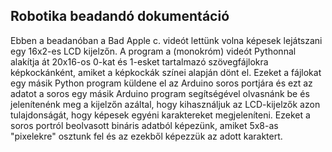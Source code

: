 ## Robotika beadandó dokumentáció

Ebben a beadanóban a Bad Apple c. videót lettünk volna képesek lejátszani egy 16x2-es LCD kijelzőn. A program a (monokróm) videót Pythonnal alakítja át 20x16-os 0-kat és 1-esket tartalmazó szövegfájlokra képkockánként, amiket a képkockák színei alapján dönt el. Ezeket a fájlokat egy másik Python program küldene el az Arduino soros portjára és ezt az adatot a soros egy másik Arduino program segítségével olvasnánk be és jelenítenénk meg a kijelzőn azáltal, hogy kihasználjuk az LCD-kijelzők azon tulajdonságát, hogy képesek egyéni karaktereket megjeleníteni. Ezeket a soros portról beolvasott bináris adatból képezünk, amiket 5x8-as "pixelekre" osztunk fel és az ezekből képezzük az adott karaktert. 
